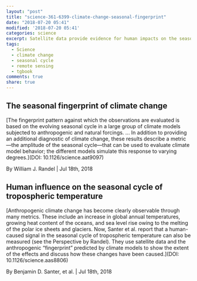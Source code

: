 ```yaml
---
layout: "post"
title: "science-361-6399-climate-change-seasonal-fingerprint"
date: "2018-07-20 05:41"
modified: '2018-07-20 05:41'
categories: science
excerpt: Satellite data provide evidence for human impacts on the seasonal temperature cycle
tags:
  - Science
  - climate change
  - seasonal cycle
  - remote sensing
  - tgbook
comments: true
share: true
---
```


## The seasonal fingerprint of climate change

[The fingerprint pattern against which the observations are evaluated is based on the evolving seasonal cycle in a large group of climate models subjected to anthropogenic and natural forcings. ... In addition to providing an additional diagnostic of climate change, these results describe a metric—the amplitude of the seasonal cycle—that can be used to evaluate climate model behavior; the different models simulate this response to varying degrees.](DOI: 10.1126/science.aat9097)

By William J. Randel | Jul 18th, 2018

## Human influence on the seasonal cycle of tropospheric temperature

[Anthropogenic climate change has become clearly observable through many metrics. These include an increase in global annual temperatures, growing heat content of the oceans, and sea level rise owing to the melting of the polar ice sheets and glaciers. Now, Santer et al. report that a human-caused signal in the seasonal cycle of tropospheric temperature can also be measured (see the Perspective by Randel). They use satellite data and the anthropogenic “fingerprint” predicted by climate models to show the extent of the effects and discuss how these changes have been caused.](DOI: 10.1126/science.aas8806)

By Benjamin D. Santer, et al. | Jul 18th, 2018
